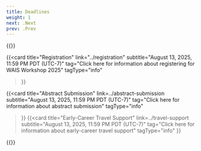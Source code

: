 ```yaml
---
title: Deadlines
weight: 1
next: .Next
prev: .Prev
---
```



<div class="hx:mt-6 hx:mb-6">
{{<cards cols="1">}}

<!-- While registration is open: -->
  {{<card
     title="Registration"
     link="../registration"
     subtitle="August 13, 2025, 11:59 PM PDT (UTC-7)"
     tag="Click here for information about registering for WAIS Workshop 2025"
     tagType="info"
  >}} 
  
  {{<card
     title="Abstract Submission"
     link=../abstract-submission
     subtitle="August 13, 2025, 11:59 PM PDT (UTC-7)"
     tag="Click here for information about abstract submission"
     tagType="info"
  >}}
  {{<card
     title="Early-Career Travel Support"
     link=../travel-support
     subtitle="August 13, 2025, 11:59 PM PDT (UTC-7)"
     tag="Click here for information about early-career travel support"
     tagType="info"
  >}}

<!-- When we are close to capacity -->
<!--  {{<card
     title="Registration"
     link="../registration"
     subtitle="October 4, 5:00 PM PDT (UTC-7)"
     tag="We are nearing capacity, register soon!"
     tagType="warning"
  >}} -->


<!-- When registration closes -->

<!---
  {{<card
     title="Registration"
     link="../registration"
     subtitle="October 4, 5:00 PM PDT (UTC-7)"
     tag="Registration is now closed."
     tagType="error"
  >}}
--->

{{</cards>}}
</div>

